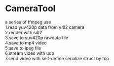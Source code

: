 # CameraTool

a series of ffmpeg use  
1.read yuv420p data from v4l2 camera  
2.render with sdl2  
3.save to yuv420p rawdata file  
4.save to mp4 video  
5.save to jpeg file  
6.stream video with udp  
7.send video with self-define serialize struct by tcp 
